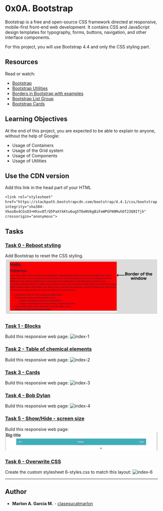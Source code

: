 # 0x0A. Bootstrap

Bootstrap is a free and open-source CSS framework directed at responsive, mobile-first front-end web development. It contains CSS and JavaScript design templates for typography, forms, buttons, navigation, and other interface components.

For this project, you will use Bootstrap 4.4 and only the CSS styling part.

## Resources

Read or watch:

- [Bootstrap](https://getbootstrap.com/)
- [Bootstrap Utilities](https://www.w3schools.com/bootstrap4/bootstrap_utilities.asp)
- [Borders in Bootstrap with examples](https://www.geeksforgeeks.org/borders-in-bootstrap-with-examples/)
- [Bootstrap List Group](https://mdbootstrap.com/docs/b4/jquery/components/list-group/)
- [Bootstrap Cards](https://boosted.orange.com/v4-alpha5/components/card/)

## Learning Objectives

At the end of this project, you are expected to be able to explain to anyone, without the help of Google:

- Usage of Containers
- Usage of the Grid system
- Usage of Components
- Usage of Utilities

## Use the CDN version

Add this link in the head part of your HTML

```
<link rel="stylesheet" href="https://stackpath.bootstrapcdn.com/bootstrap/4.4.1/css/bootstrap.min.css" integrity="sha384-Vkoo8x4CGsO3+Hhxv8T/Q5PaXtkKtu6ug5TOeNV6gBiFeWPGFN9MuhOf23Q9Ifjh" crossorigin="anonymous">
```

## Tasks

### [Task 0 - Reboot styling](./0-index.html)

Add Bootstrap to reset the CSS styling.
![index-0](images/task0.png)

### [Task 1 - Blocks](./1-index.html)

Build this responsive web page:
![index-1](images/task1.gif)

### [Task 2 - Table of chemical elements](./2-index.html)

Build this responsive web page:
![index-2](images/task2.gif)

### [Task 3 - Cards](./3-index.html)

Build this responsive web page:
![index-3](images/task3.gif)

### [Task 4 - Bob Dylan](./4-index.html)

Build this responsive web page:
![index-4](images/task4.gif)

### [Task 5 - Show/Hide - screen size](./5-index.html)

Build this responsive web page:
![index-5](images/task5.gif)

### [Task 6 - Overwrite CSS](./6-styles.html)

Create the custom stylesheet 6-styles.css to match this layout:
![index-6](images/task6.gif)  
  
  --- 
## Author 
* **Marlon A. Garcia M.** - [clasesucatmarlon](https://github.com/clasesucatmarlon)